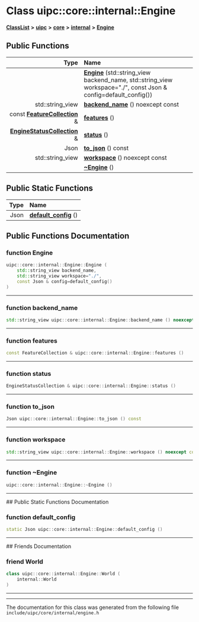 

# Class uipc::core::internal::Engine



[**ClassList**](annotated.md) **>** [**uipc**](namespaceuipc.md) **>** [**core**](namespaceuipc_1_1core.md) **>** [**internal**](namespaceuipc_1_1core_1_1internal.md) **>** [**Engine**](classuipc_1_1core_1_1internal_1_1_engine.md)










































## Public Functions

| Type | Name |
| ---: | :--- |
|   | [**Engine**](#function-engine) (std::string\_view backend\_name, std::string\_view workspace="./", const Json & config=default\_config()) <br> |
|  std::string\_view | [**backend\_name**](#function-backend_name) () noexcept const<br> |
|  const [**FeatureCollection**](classuipc_1_1core_1_1_feature_collection.md) & | [**features**](#function-features) () <br> |
|  [**EngineStatusCollection**](classuipc_1_1core_1_1_engine_status_collection.md) & | [**status**](#function-status) () <br> |
|  Json | [**to\_json**](#function-to_json) () const<br> |
|  std::string\_view | [**workspace**](#function-workspace) () noexcept const<br> |
|   | [**~Engine**](#function-engine) () <br> |


## Public Static Functions

| Type | Name |
| ---: | :--- |
|  Json | [**default\_config**](#function-default_config) () <br> |


























## Public Functions Documentation




### function Engine 

```C++
uipc::core::internal::Engine::Engine (
    std::string_view backend_name,
    std::string_view workspace="./",
    const Json & config=default_config()
) 
```




<hr>



### function backend\_name 

```C++
std::string_view uipc::core::internal::Engine::backend_name () noexcept const
```




<hr>



### function features 

```C++
const FeatureCollection & uipc::core::internal::Engine::features () 
```




<hr>



### function status 

```C++
EngineStatusCollection & uipc::core::internal::Engine::status () 
```




<hr>



### function to\_json 

```C++
Json uipc::core::internal::Engine::to_json () const
```




<hr>



### function workspace 

```C++
std::string_view uipc::core::internal::Engine::workspace () noexcept const
```




<hr>



### function ~Engine 

```C++
uipc::core::internal::Engine::~Engine () 
```




<hr>
## Public Static Functions Documentation




### function default\_config 

```C++
static Json uipc::core::internal::Engine::default_config () 
```




<hr>## Friends Documentation





### friend World 

```C++
class uipc::core::internal::Engine::World (
    internal::World
) 
```




<hr>

------------------------------
The documentation for this class was generated from the following file `include/uipc/core/internal/engine.h`

